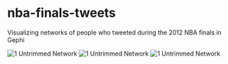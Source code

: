 nba-finals-tweets
=================

Visualizing networks of people who tweeted during the 2012 NBA finals in Gephi 

![1 Untrimmed Network](https://github.com/coreylynch/nba-finals-tweets/raw/master/dark2.png)
![1 Untrimmed Network](https://github.com/coreylynch/nba-finals-tweets/raw/master/giant_component2.png)
![1 Untrimmed Network](https://github.com/coreylynch/nba-finals-tweets/raw/master/giant_component3.png)